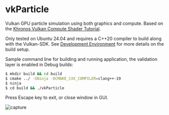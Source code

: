# vkParticle

Vulkan GPU particle simulation using both graphics and compute.
Based on the [Khronos Vulkan Compute Shader Tutorial](https://docs.vulkan.org/tutorial/latest/11_Compute_Shader.html).

Only tested on Ubuntu 24.04 and requires a C++20 compiler to build along with the Vulkan-SDK. See [Development Environment](https://docs.vulkan.org/tutorial/latest/02_Development_environment.html) for more details on the build setup.

Sample command line for building and running application, the validation layer
is enabled in Debug builds:
```sh
$ mkdir build && cd build
$ cmake ../ -GNinja -DCMAKE_CXX_COMPILER=clang++-19
$ ninja
$ cd build && ./vkParticle
```

Press Escape key to exit, or close window in GUI.

![capture](img/capture.gif)
